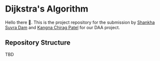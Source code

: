 # Dijkstra's Algorithm

Hello there 👋. This is the project repository for the submission by [Shankha Suvra Dam](https://github.com/SpiderMath) and [Kangna Chirag Patel](https://github.com/kangankhanke) for our DAA project.

## Repository Structure

TBD